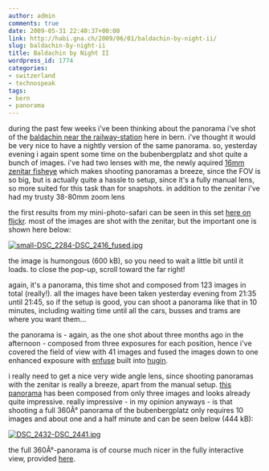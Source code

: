 ```yaml
---
author: admin
comments: true
date: 2009-05-31 22:40:37+00:00
link: http://habi.gna.ch/2009/06/01/baldachin-by-night-ii/
slug: baldachin-by-night-ii
title: Baldachin by Night II
wordpress_id: 1774
categories:
- switzerland
- technospeak
tags:
- bern
- panorama
---
```


during the past few weeks i've been thinking about the panorama i've shot of the [baldachin near the railway-station](http://habi.gna.ch/2009/02/22/ein-samstag-nachmittag-in-der-stadt/) here in bern. i've thought it would be very nice to have a nightly version of the same panorama. so, yesterday evening i again spent some time on the bubenbergplatz and shot quite a bunch of images. i've had two lenses with me, the newly aquired [16mm zenitar fisheye](http://www.kenrockwell.com/zenit/zenitar-16mm.htm) which makes shooting panoramas a breeze, since the FOV is so big, but is actually quite a hassle to setup, since it's a fully manual lens, so more suited for this task than for snapshots. in addition to the zenitar i've had my trusty 38-80mm zoom lens




the first results from my mini-photo-safari can be seen in this set [here on flickr](http://www.flickr.com/photos/habi/sets/72157618981051701/). most of the images are shot with the zenitar, but the important one is shown here below:




[![small-DSC_2284-DSC_2416_fused.jpg](http://habi.gna.ch/wp-content/uploads/2009/06/small-dsc-2284-dsc-2416-fused2.jpg)](http://habi.gna.ch/wp-content/uploads/2009/06/small-dsc-2284-dsc-2416-fused1.jpg)




the image is humongous (600 kB), so you need to wait a little bit until it loads. to close the pop-up, scroll toward the far right!




again, it's a panorama, this time shot and composed from 123 images in total (really!). all the images have been taken yesterday evening from 21:35 until 21:45, so if the setup is good, you can shoot a panorama like that in 10 minutes, including waiting time until all the cars, busses and trams are where you want them...




the panorama is - again, as the one shot about three months ago in the afternoon - composed from three exposures for each position, hence i've covered the field of view with 41 images and fused the images down to one enhanced exposure with [enfuse](http://enblend.sourceforge.net/) built into [hugin](http://hugin.sourceforge.net/).




i really need to get a nice very wide angle lens, since shooting panoramas with the zenitar is really a breeze, apart from the manual setup. [this panorama](http://www.flickr.com/photos/habi/3579181827/) has been composed from only three images and looks already quite impressive. really impressive - in my opinion anyways - is that shooting a full 360Â° panorama of the bubenbergplatz only requires 10 images and about one and a half minute and can be seen below (444 kB):




[![DSC_2432-DSC_2441.jpg](http://habi.gna.ch/wp-content/uploads/2009/06/dsc-2432-dsc-24411.jpg)](http://habi.gna.ch/wp-content/uploads/2009/06/dsc-2432-dsc-2441.jpg)




the full 360Â°-panorama is of course much nicer in the fully interactive view, provided [here](http://habi.gna.ch/panoramas/bubenbergplatz.html).



